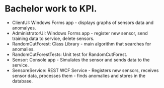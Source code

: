# Bachelor work to KPI.

* ClientUI: Windows Forms app - displays graphs of sensors data and anomalyes. 
* AdministratorUI: Windows Forms app - register new sensor, send training data to service, delete sensors.
* RandomCutForest: Class Library - main algorithm that searches for anomalies.
* RandomCutForestTests: Unit test for RandomCutForest.
* Sensor: Console app - Simulates the sensor and sends data to the service.
* SensoreService: REST WCF Service - Registers new sensors, receives sensor data, processes them - finds anomalies and stores in the database.